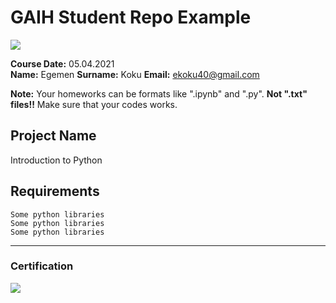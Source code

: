 # GAIH Student Repo Example
![](img/newlogo.png)

**Course Date:** 05.04.2021  
**Name:** Egemen
**Surname:** Koku
**Email:** ekoku40@gmail.com  

**Note:** Your homeworks can be formats like ".ipynb" and ".py". **Not ".txt" files!!** Make sure that your codes works.  

## Project Name
Introduction to Python

## Requirements
```
Some python libraries
Some python libraries
Some python libraries
```
---

### Certification
![](img/TopLearnerCertificate.png)

